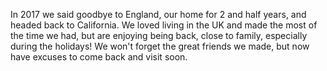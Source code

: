 In 2017 we said goodbye to England, our home for 2 and half years, and headed back to California.  We loved living in the UK and made the most of the time we had, but are enjoying being back, close to family, especially during the holidays!  We won't forget the great friends we made, but now have excuses to come back and visit soon.